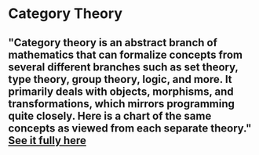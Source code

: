 # Category Theory

## "Category theory is an abstract branch of mathematics that can formalize concepts from several different branches such as set theory, type theory, group theory, logic, and more. It primarily deals with objects, morphisms, and transformations, which mirrors programming quite closely. Here is a chart of the same concepts as viewed from each separate theory." [See it fully here](https://drboolean.gitbooks.io/mostly-adequate-guide-old/content/ch5.html#category-theory)